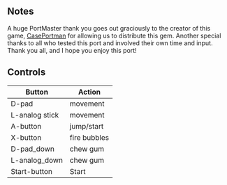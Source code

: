 ## Notes

A huge PortMaster thank you goes out graciously to the creator of this game, [CasePortman](https://casePortman.itch.io) for allowing us to distribute this gem.
Another special thanks to all who tested this port and involved their own time and input. Thank you all, and I hope you enjoy this port! 

## Controls

| Button | Action |
|--|--| 
|D-pad|movement|
|L-analog stick|movement|
|A-button|jump/start|
|X-button|fire bubbles|
|D-pad_down|chew gum|
|L-analog_down|chew gum|
|Start-button|Start|


